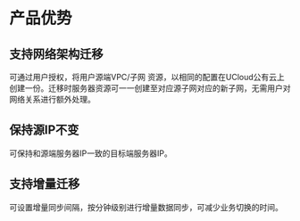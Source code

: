 # 产品优势

## 支持网络架构迁移

可通过用户授权，将用户源端VPC/子网 资源，以相同的配置在UCloud公有云上创建一份。迁移时服务器资源可一一创建至对应源子网对应的新子网，无需用户对网络关系进行额外处理。

## 保持源IP不变

可保持和源端服务器IP一致的目标端服务器IP。

## 支持增量迁移

可设置增量同步间隔，按分钟级别进行增量数据同步，可减少业务切换的时间。
